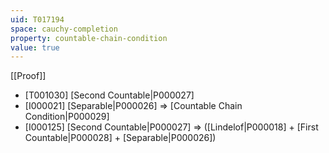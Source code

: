 ```yaml
---
uid: T017194
space: cauchy-completion
property: countable-chain-condition
value: true
---
```

[[Proof]]

* [T001030] [Second Countable|P000027]
* [I000021] [Separable|P000026] => [Countable Chain Condition|P000029]
* [I000125] [Second Countable|P000027] => ([Lindelof|P000018] + [First Countable|P000028] + [Separable|P000026])

